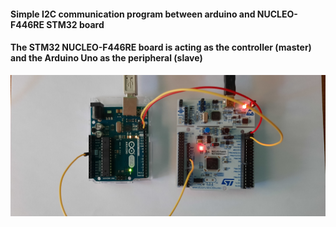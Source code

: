 #### Simple I2C communication program between arduino and NUCLEO-F446RE STM32 board

#### The STM32 NUCLEO-F446RE board is acting as the controller (master) and the Arduino Uno as the peripheral (slave)
![alt text](https://github.com/JF-Pt3/STM32_I2C_2_Arduino/blob/master/NUCLEO_F446RE_2_ARDUINO.jpg)